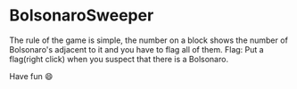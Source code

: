 # BolsonaroSweeper

The rule of the game is simple, the number on a block shows the number of Bolsonaro's adjacent to it and you have to flag all of them.
Flag: Put a flag(right click) when you suspect that there is a Bolsonaro.

Have fun 😄
